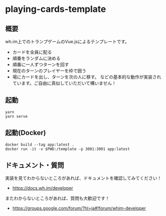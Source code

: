 # playing-cards-template

## 概要
wh.im上でのトランプゲームのVue.jsによるテンプレートです。
- カードを全員に配る
- 順番をランダムに決める
- 順番に一人ずつターンを回す
- 現在のターンのプレイヤーを枠で囲う
- 場にカードを出し、ターンを次の人に移す。
などの基本的な動作が実装されています。ご自由に真似していただいて構いません！

## 起動
``` 
yarn
yarn serve
``` 

## 起動(Docker)
```
docker build --tag app:latest . 
docker run -it -v $PWD:/template -p 3001:3001 app:latest
```

## ドキュメント・質問
実装を見てわからないところがあれば、ドキュメントを確認してみてください！
- https://docs.wh.im/developer

またわからないところがあれば、質問も大歓迎です！
- https://groups.google.com/forum/?hl=ja#!forum/whim-developer
